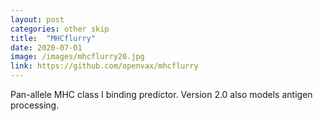 ```yaml
---
layout: post
categories: other skip
title:  "MHCflurry"
date: 2020-07-01
image: /images/mhcflurry20.jpg
link: https://github.com/openvax/mhcflurry
---
```

Pan-allele MHC class I binding predictor. Version 2.0 also models antigen
processing.